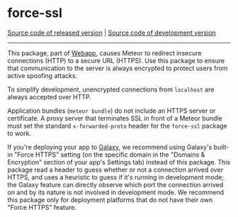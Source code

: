# force-ssl
[Source code of released version](https://github.com/meteor/meteor/tree/master/packages/force-ssl) | [Source code of development version](https://github.com/meteor/meteor/tree/devel/packages/force-ssl)
***

This package, part of [Webapp](https://github.com/meteor/meteor/tree/master/packages/webapp), causes
Meteor to redirect insecure connections (HTTP) to a secure URL
(HTTPS). Use this package to ensure that communication to the server
is always encrypted to protect users from active spoofing attacks.

To simplify development, unencrypted connections from `localhost` are
always accepted over HTTP.

Application bundles (`meteor bundle`) do not include an HTTPS server or
certificate. A proxy server that terminates SSL in front of a Meteor
bundle must set the standard `x-forwarded-proto` header for the
`force-ssl` package to work.

If you're deploying your app to [Galaxy](https://www.meteor.com/hosting), we
recommend using Galaxy's built-in "Force HTTPS" setting (on the specific domain
in the "Domains & Encryption" section of your app's Settings tab) instead of
this package.  This package read a header to guess whether or not a connection
arrived over HTTPS, and uses a heuristic to guess if it's running in development
mode; the Galaxy feature can directly observe which port the connection arrived
on and by its nature is not involved in development mode.  We recommend this
package only for deployment platforms that do not have their own "Force HTTPS"
feature.
